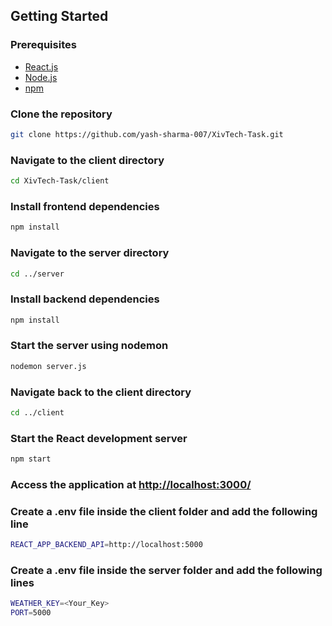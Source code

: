 
## Getting Started

### Prerequisites
- [React.js](https://reactjs.org/)
- [Node.js](https://nodejs.org/)
- [npm](https://www.npmjs.com/)

  
### Clone the repository
```bash
git clone https://github.com/yash-sharma-007/XivTech-Task.git
```

### Navigate to the client directory
```bash
cd XivTech-Task/client
```

### Install frontend dependencies
```bash
npm install
```

### Navigate to the server directory
```bash
cd ../server
```
### Install backend dependencies
```bash
npm install
```

### Start the server using nodemon
```bash
nodemon server.js
```

### Navigate back to the client directory
```bash
cd ../client
```

### Start the React development server
```bash
npm start
```

### Access the application at [http://localhost:3000/](http://localhost:3000/)

### Create a .env file inside the client folder and add the following line
```bash
REACT_APP_BACKEND_API=http://localhost:5000
```
### Create a .env file inside the server folder and add the following lines
```bash
WEATHER_KEY=<Your_Key>
PORT=5000
```
